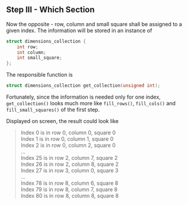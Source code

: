 ## Step III - Which Section

Now the opposite - row, column and small square shall be
assigned to a given index. The information will be stored
in an instance of

```c
struct dimensions_collection {
	int row;
	int column;
	int small_square;
};
```

The responsible function is

```c
struct dimensions_collection get_collection(unsigned int);
```

Fortunately, since the information is needed only for one index,
`get_collection()` looks much more like
`fill_rows()`, `fill_cols()` and `fill_small_squares()`
of the first step.

Displayed on screen, the result could look like

> Index 0 is in row 0, column 0, square 0  
> Index 1 is in row 0, column 1, square 0  
> Index 2 is in row 0, column 2, square 0  
> ...  
> Index 25 is in row 2, column 7, square 2  
> Index 26 is in row 2, column 8, square 2  
> Index 27 is in row 3, column 0, square 3  
> ...  
> Index 78 is in row 8, column 6, square 8  
> Index 79 is in row 8, column 7, square 8  
> Index 80 is in row 8, column 8, square 8

